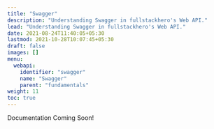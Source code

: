 ```yaml
---
title: "Swagger"
description: "Understanding Swagger in fullstackhero's Web API."
lead: "Understanding Swagger in fullstackhero's Web API."
date: 2021-08-24T11:40:05+05:30
lastmod: 2021-10-28T10:07:45+05:30
draft: false
images: []
menu:
  webapi:
    identifier: "swagger"
    name: "Swagger"
    parent: "fundamentals"
weight: 11
toc: true
---
```


Documentation Coming Soon!
